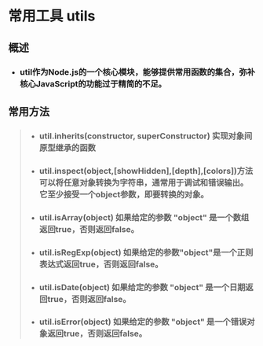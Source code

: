 # 常用工具 utils

## 概述
* ### util作为Node.js的一个核心模块，能够提供常用函数的集合，弥补核心JavaScript的功能过于精简的不足。

## 常用方法

> * ### util.inherits(constructor, superConstructor)  实现对象间原型继承的函数
 > * ### util.inspect(object,[showHidden],[depth],[colors])方法可以将任意对象转换为字符串，通常用于调试和错误输出。它至少接受一个object参数，即要转换的对象。 
 > * ### util.isArray(object) 如果给定的参数 "object" 是一个数组返回true，否则返回false。
> * ### util.isRegExp(object) 如果给定的参数"object"是一个正则表达式返回true，否则返回false。
> * ### util.isDate(object) 如果给定的参数 "object" 是一个日期返回true，否则返回false。
> * ### util.isError(object) 如果给定的参数 "object" 是一个错误对象返回true，否则返回false。





